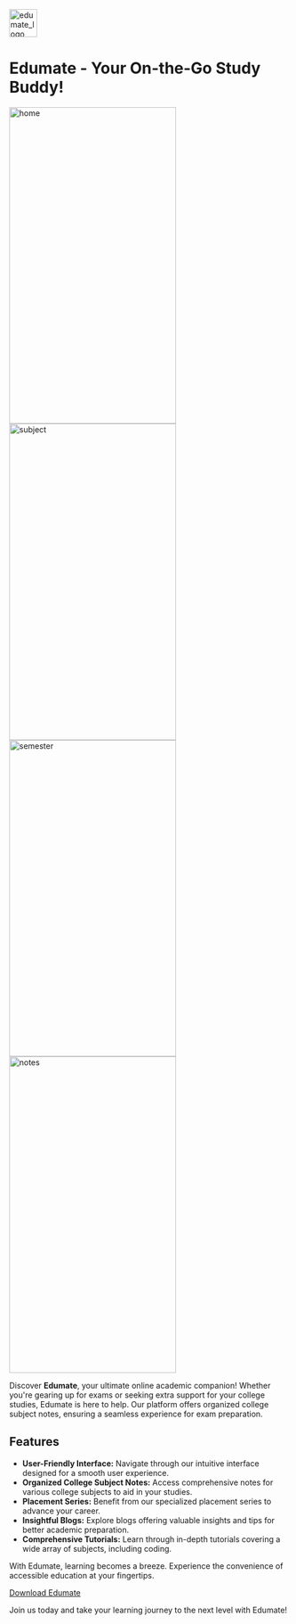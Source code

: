 <img src="https://github.com/user-attachments/assets/6f216457-ecc4-4e4f-b57c-e16777b59daa" alt="edumate_logo" width="50" height="50"> 

# Edumate - Your On-the-Go Study Buddy!

<img src="https://github.com/user-attachments/assets/bc38f496-200c-4099-8071-06b6c1eb71e9" alt="home" width="300" height="568">

<img src="https://github.com/user-attachments/assets/e7ef0dcf-1427-44b0-b1bc-595c581bac38" alt="subject" width="300" height="568">

<img src=https://github.com/user-attachments/assets/81827a57-5793-40cb-a23c-3800a97aab13 alt="semester" width="300" height="568">

<img src=https://github.com/user-attachments/assets/7bfd70a3-20ec-47e3-982c-1022214f0608 alt="notes" width="300" height="568">



Discover **Edumate**, your ultimate online academic companion! Whether you're gearing up for exams or seeking extra support for your college studies, Edumate is here to help. Our platform offers organized college subject notes, ensuring a seamless experience for exam preparation.

## Features

- **User-Friendly Interface:** Navigate through our intuitive interface designed for a smooth user experience.
- **Organized College Subject Notes:** Access comprehensive notes for various college subjects to aid in your studies.
- **Placement Series:** Benefit from our specialized placement series to advance your career.
- **Insightful Blogs:** Explore blogs offering valuable insights and tips for better academic preparation.
- **Comprehensive Tutorials:** Learn through in-depth tutorials covering a wide array of subjects, including coding.

With Edumate, learning becomes a breeze. Experience the convenience of accessible education at your fingertips.

[Download Edumate](https://github.com/EdumateApp/edumate-download)

Join us today and take your learning journey to the next level with Edumate!
